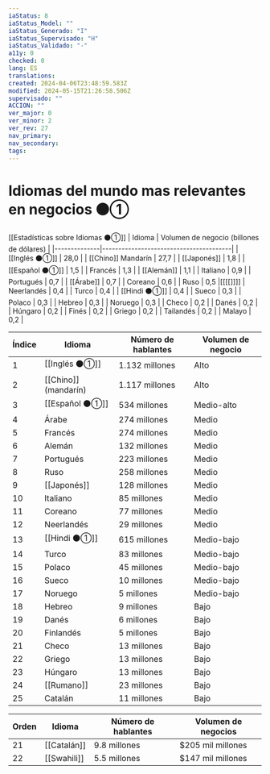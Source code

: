 ```yaml
---
iaStatus: 8
iaStatus_Model: ""
iaStatus_Generado: "I"
iaStatus_Supervisado: "H"
iaStatus_Validado: "-"
a11y: 0
checked: 0
lang: ES
translations: 
created: 2024-04-06T23:48:59.583Z
modified: 2024-05-15T21:26:58.506Z
supervisado: ""
ACCION: ""
ver_major: 0
ver_minor: 2
ver_rev: 27
nav_primary: 
nav_secondary: 
tags:
---
```

# Idiomas del mundo mas relevantes en negocios ⚫①

[[Estadísticas sobre Idiomas ⚫①]]
| Idioma       | Volumen de negocio (billones de dólares) |
|--------------|----------------------------------------|
| [[Inglés ⚫①]]       | 28,0                                   |
| [[Chino]] Mandarín     | 27,7                                   |
| [[Japonés]]      | 1,8                                    |
| [[Español ⚫①]]      | 1,5                                    |
| Francés      | 1,3                                    |
| [[Alemán]]       | 1,1                                    |
| Italiano     | 0,9                                    |
| Portugués    | 0,7                                    |
| [[Árabe]]        | 0,7                                    |
| Coreano      | 0,6                                    |
| Ruso         | 0,5                                    |[[[[]]]]
| Neerlandés   | 0,4                                    |
| Turco        | 0,4                                    |
| [[Hindi ⚫①]]        | 0,4                                    |
| Sueco        | 0,3                                    |
| Polaco       | 0,3                                    |
| Hebreo       | 0,3                                    |
| Noruego      | 0,3                                    |
| Checo        | 0,2                                    |
| Danés        | 0,2                                    |
| Húngaro      | 0,2                                    |
| Finés        | 0,2                                    |
| Griego       | 0,2                                    |
| Tailandés    | 0,2                                    |
| Malayo       | 0,2                                    |


| Índice | Idioma            | Número de hablantes | Volumen de negocio |
| ------ | ---------------- | ------------------ | ------------------ |
| 1      | [[Inglés ⚫①]]            | 1.132 millones      | Alto               |
| 2      | [[Chino]] (mandarín)  | 1.117 millones      | Alto               |
| 3      | [[Español ⚫①]]           | 534 millones        | Medio-alto         |
| 4      | Árabe             | 274 millones        | Medio              |
| 5      | Francés           | 274 millones        | Medio              |
| 6      | Alemán            | 132 millones        | Medio              |
| 7      | Portugués         | 223 millones        | Medio              |
| 8      | Ruso              | 258 millones        | Medio              |
| 9      | [[Japonés]]           | 128 millones        | Medio              |
| 10     | Italiano          | 85 millones         | Medio              |
| 11     | Coreano           | 77 millones         | Medio              |
| 12     | Neerlandés        | 29 millones         | Medio              |
| 13     | [[Hindi ⚫①]]             | 615 millones        | Medio-bajo         |
| 14     | Turco             | 83 millones         | Medio-bajo         |
| 15     | Polaco            | 45 millones         | Medio-bajo         |
| 16     | Sueco             | 10 millones         | Medio-bajo         |
| 17     | Noruego           | 5 millones          | Medio-bajo         |
| 18     | Hebreo            | 9 millones          | Bajo               |
| 19     | Danés             | 6 millones          | Bajo               |
| 20     | Finlandés         | 5 millones          | Bajo               |
| 21     | Checo             | 13 millones         | Bajo               |
| 22     | Griego            | 13 millones         | Bajo               |
| 23     | Húngaro           | 13 millones         | Bajo               |
| 24     | [[Rumano]]            | 23 millones         | Bajo               |
| 25     | Catalán           | 11 millones         | Bajo               |

| Orden | Idioma     | Número de hablantes | Volumen de negocios |
|-------|------------|---------------------|----------------------|
| 21    | [[Catalán]]     | 9.8 millones        | $205 mil millones      |
| 22    | [[Swahili]]     | 5.5 millones        | $147 mil millones      |
